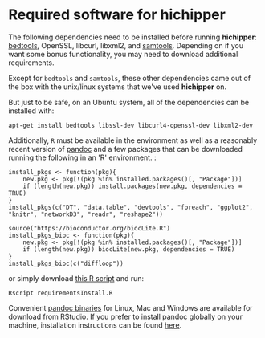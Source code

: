 # Required software for hichipper

The following dependencies need to be installed before running **hichipper**:
[bedtools](http://bedtools.readthedocs.io/en/latest/content/installation.html), OpenSSL, libcurl, libxml2,
and [samtools](http://www.htslib.org/download/). Depending on if you want some bonus functionality,
you may need to download additional requirements. 

Except for `bedtools` and `samtools`, these other dependencies came out of the
box with the unix/linux systems that we've used **hichipper** on. 

But just to be safe, on an Ubuntu system, all of the dependencies can be installed with:
```
apt-get install bedtools libssl-dev libcurl4-openssl-dev libxml2-dev
```

Additionally, `R` must be available in the environment as well as a reasonably recent
version of [pandoc](http://pandoc.org) and a few packages that can be downloaded running the following
in an 'R' environment. :

```
install_pkgs <- function(pkg){
    new.pkg <- pkg[!(pkg %in% installed.packages()[, "Package"])]
    if (length(new.pkg)) install.packages(new.pkg, dependencies = TRUE)
}
install_pkgs(c("DT", "data.table", "devtools", "foreach", "ggplot2", "knitr", "networkD3", "readr", "reshape2"))

source("https://bioconductor.org/biocLite.R")
install_pkgs_bioc <- function(pkg){
    new.pkg <- pkg[!(pkg %in% installed.packages()[, "Package"])]
    if (length(new.pkg)) biocLite(new.pkg, dependencies = TRUE)
}
install_pkgs_bioc(c("diffloop"))
```

or simply download [this R script](https://github.com/aryeelab/hichipper/blob/master/hichipper/requirementsInstall.R) and run:
```
Rscript requirementsInstall.R
```

Convenient [pandoc binaries](https://s3.amazonaws.com/rstudio-buildtools/pandoc-1.12.4.2.zip) for Linux,
Mac and Windows are available for download from RStudio. If you prefer to install pandoc globally
on your machine, installation instructions can be found [here](http://pandoc.org/installing.html).

